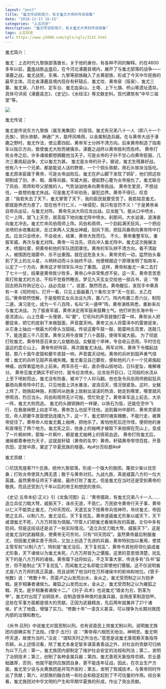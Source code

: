 ```yaml
---
layout: "post"
title: "蚩尤传说和简介，有关蚩尤大帝的传说收集"
date: "2018-12-17 16:15"
categories: "上古历史"
description: "蚩尤传说和简介，有关蚩尤大帝的传说收集"
tags: 上古历史
url: https://www.y5000.com/zgls/sgls/3132.html
---
```






蚩尤简介：

蚩尤：上古时代九黎族部落酋长，关于他的身份，有各种不同的解释。约在4600多年以前，[黄帝](https://www.52lishi.com/t/huangdi/)战胜[炎帝](https://www.52lishi.com/t/yandi/)后，在今河北涿鹿县境内，展开了与蚩尤部落的战争——涿鹿之战，蚩尤战死，东夷、九黎等部族融入了炎黄部族，形成了今天中华民族的最早主体。河北省涿鹿县境内现存有轩辕丘、蚩尤坟、黄帝泉（阪泉）、蚩尤三寨、蚩尤泉、八卦村、定车台、蚩尤血染山、土塔、上下七旗、桥山等遗址遗存。具体可详阅《涿鹿县志》、《史记》、《水经注》等文献史料。现代建筑有“中华三祖堂”等。

![](https://img.y5000.com/uploads/allimg/160911/103U63642-0.jpg)

蚩尤传说：

蚩尤是传说东方九黎族（属东夷集团）的首领。蚩尤有兄弟八十一人（即八十一个氏族），铜头铁额，神通广大，能呼风唤雨，以金属制造兵器。在与黄帝大战于涿鹿之野时，蚩尤作法，使云雾四起，黄帝军士分辨不清方向。后来黄帝制造了指南车以指示方向，致使蚩尤大败而被擒杀。涿鹿之战终以黄帝胜利而告终。
黄帝打败炎帝之后，许多诸侯都想拥戴他当天子。可是炎帝的子孙不甘心向黄帝臣服，几次三番挑起战争，尤以蚩尤为甚。
蚩尤是炎帝的孙子。据说，蚩尤生残暴好战，他有八十一个兄弟，都是能说人话的野兽，一个个铜头铁额，用石头铁块当饭吃。蚩尤原来臣属于黄帝，可是炎帝战败后，蚩尤在庐山脚下发现了铜矿，他们把这些铜制成了剑、矛、戟、盾等兵器，军威大振，便起野心要为炎帝报仇了。蚩尤联合了风伯、雨师和夸父部族的人，气势汹汹地来向黄帝挑战。
黄帝生爱民，不想战伐，一直想劝蚩尤休战。可是蚩尤不听劝告，屡犯边界。黄帝不得已，叹息道：“我若失去了天下，蚩尤掌管了天下，我的臣民就要受苦了。我若姑息蚩尤，那就是养虎为患了。现在他不行仁义，一味侵犯，我只有惩罚不义！”于是黄帝亲自带兵出征，与蚩尤对阵。
黄帝先派大将应龙出战。应龙能飞，能从口中喷水，它一上阵，就飞上天空，居高临下地向蚩尤阵中喷水。刹那间，大水汹涌，波涛直向蚩尤冲去。蚩尤忙命风伯雨师上阵。风伯和雨师，一个刮起满天狂风，一个把应龙喷的水收集起来，反过来两人又施出神威，刮风下雨，把狂风暴雨向黄帝阵中打去。应龙只会喷水，不会收水，结果，黄帝大败而归。
不久，黄帝重整军队，重振军威，再次与蚩尤对阵。黄帝一马当先，领兵冲入蚩尤阵中。蚩尤这次施展法术，喷烟吐雾，把黄帝和他的军队团团罩住。黄帝的军队辨不清方向，看不清敌人，被围困在烟雾中，杀不出重围。就在这危急关头，黄帝灵机一动，猛然抬头看到了天上的北斗星，斗柄转动而斗头始终不动，他便根据这个原理发明了指南车，认定了一个方向，黄帝这才带领军队冲出了重围。
这样，黄帝和蚩尤一来二去打了七十一仗，结果是黄帝胜少败多，黄帝心中非常焦虑不安。这一天，黄帝苦苦思索打败蚩尤的方法，不知不觉昏然睡去，梦见九天玄女交给他一部兵书，说：“带回去把兵符熟记在心，战必克敌！”，说罢，飘然而去。黄帝醒后，发现手中果真有一本《阳符经》。打开一看，只见上面画着几个象形文字“天一在前，太乙在后。”黄帝顿然悟解，于是按照玄女兵法设九阵，置八门，阵内布置三奇六仪，制阳二遁，演习变化，成为一千八百阵，名叫“天一遁甲”阵。黄帝演练熟悉，重新率兵与蚩尤决战。
为了振奋军威，黄帝决定用军鼓来鼓舞士气。他打听到东海中有一座流波山，山上住着一头慢兽，叫“夔”，它吼叫的声音就像打雷一样。黄帝派人把夔捉来，把它的皮剥下来做鼓面，声音震天响。黄帝又派人将雷泽中的雷兽捉来，从它身上抽出一根最大的骨头当鼓槌。传说这夔牛鼓一敲，能震响五百里，连敲几下，能连震三千八百里。黄帝又用牛皮做了八十面鼓，使得军威大振。
为了彻底打败蚩尤，黄帝特意召来女儿女魃助战。女魃是个旱神，专会收云息雨。平时住在遥远的昆仑山上。
黄帝布好阵容，再次跟蚩尤决战。两军对阵，黄帝下令擂起战鼓，那八十面牛皮鼓和夔牛皮鼓一响，声音震天动地。黄帝的兵听到鼓声勇气倍增；蚩尤的兵听见鼓声丧魂失魄。蚩尤看见自己要败，便和他的八十一个兄弟施起神威，凶悍勇猛地杀上前来。两军杀在一起，直杀得山摇地动，日抖星坠，难解难分。
黄帝见蚩尤确实不好对付，就令应龙喷水。应龙张开巨口，江河般的水流从上至下喷射而出，蚩尤没有防备，被冲了个人仰马翻。他也急令风伯雨师掀起狂风暴雨向黄帝阵中打去，只见地面上洪水暴涨，波浪滔天，情况很紧急。这时，女魃上阵了，她施起神施，刹那间从她身上放射出滚滚的热浪，她走到哪里，哪里就风停雨消，烈日当头。风伯和雨师无计可施，慌忙败走了。黄帝率军追上前去，大杀一阵，蚩尤大败而逃。
蚩尤的头跟铜铸的一样硬，以铁石为饭，还能在空中飞行，在悬崖峭壁上如走平地，黄帝怎么也捉不住他。追到冀州中部时，黄帝灵感突现，命人把夔牛皮鼓使劲连擂九下，这一下，蚩尤顿时魂丧魄散，不能行走，被黄帝捉住了。黄帝命人给蚩尤戴上枷栲，把他杀了。害怕他死后还作怪，便把他的身和首埋在了两个地方。蚩尤死之后，他身上的枷栲才被取下来抛掷在荒山上，变成了一片枫树林，那每一片枫叶，都是蚩尤枷栲上的斑斑血迹。
黄帝打败蚩尤后，诸侯都尊奉他为天子，这就是轩辕（黄帝的名字）黄帝。轩辕黄帝带领百姓，开垦农田，定居中原，奠定了华夏民族的根基。#p#分页标题#e#

蚩尤贡献：

◎坑饶芄煌乘?1个氏族，统帅九黎部落，形成一个强大的族团，蔑视少昊以伐空桑；打败炎帝使其九隅无遗；敢于与黄帝对抗，九战九胜，真是威震八方的一位大英雄。虽然黄帝征师天下诸侯，最终打败了蚩尤，但是蚩尤在当时还是受到黄帝的敬佩，而且还受到几千年以后的帝王和想民的景仰。

《史记·五帝本纪·正义》引《龙鱼河图》云：“黄帝摄政，有蚩尤兄弟八十一人……造立兵仗刀戟大弩，威振天下，诛杀无道，不慈仁。万民欲令黄帝行天子事，黄帝以仁义不能禁止蚩尤，乃仰天而叹。天遣玄女下授黄帝兵信神符，帛伏蚩尤，帝因使之主兵，以制八方。蚩尤没后，天下复扰乱，黄帝遂画蚩尤形象以威天下，天下咸谓蚩尤不死，八方万邦皆为弭服。”尽管人们把蚩尤看做失败的英雄，文句中多有贬祠，但是这段话还是谈了一些实际情况。“造立兵仗刀戟大弩，威振天下”，这是说蚩尤当时武器精良，使黄帝无可奈何，只有“仰天而叹”。虽然黄帝最后制服蚩尤，但因蚩尤确实善于用兵，又加上创造了先进的兵器，黄帝特别加以重用，使其主管军权“以制八方”。特别是“蚩尤没后，天下复扰乱”，黄帝令其他将领化装成蚩尤形象，天下诸侯以为蚩尤未死，八方万邦皆为之慑服。这里的意思很清楚，扰乱天下的是八方万邦的诸侯。黄帝麾下战将如云，不乏军事大家，传说多有“兵书”留世，但不能制止“天下复扰乱”，而闻蚩尤之名却能立即使他们慑服。这不仅说明蚩尤是八方万邦的真正英雄，而且说明了他当时在万邦诸侯中的影响和地位。《管子·地数》说：“修数十年，而葛卢之山发而出水，金从之，蚩尤受而制之以为铠矛戟。是岁相兼者诸侯九。雍狐之山发而出水，金从之，蚩尤受而制之以为雍狐之戟、芮戈。是岁相兼者诸侯十二。”《刘子·兵术》也说蚩尤“错金为刃，割革为甲”。蚩尤时出现了冶铜技术，会制造很多种类的金属兵器，会用皮革制造铠甲。这些在军事方面都是很大的贡献。正因为武器精良，先后两年就兼并了21个诸侯，扩大了地盘，增强了实力。“修数十年”一语含义甚深，可以理争为长期对族团内部的治理和教化。

《尚书·吕刑》中说蚩尤对苗民制以刑。也有说苗民上效蚩尤制以刑。说明蚩尤族团内部确实有了法规。《管子·五行》说：“黄帝得六相而天地治，神明至。蚩尤明呼天道，故使为当时。”注说：“谓知天时之所当也。”意思是说蚩尤善观察天象指导农耕。从上述情况看，除了蚩尤本身足智多谋英勇善战之外，对社会的贡献可归纳为以下几点：第一，蚩尤族团内部制定了维护社会安定的法规和刑法；第二，发明了冶铜技术；第三，创制了各种金属兵器；第四，蚩尤善观天象指导农耕。农业基础雄厚，否则，他就不能供应族团自身，更不能连年征战，因此，在农业生产方面，蚩尤至少说与炎黄族团是并驾齐驱的；第五，发明了筑城技术，与黄帝同时作出了贡献；第六，对部族的融合统一和社会和稳定起到了不可估量的作用。综合来看，蚩尤族团对中华文明的产生和早期华夏族的形成，作出了突出贡献。
